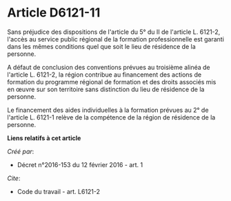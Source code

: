 # Article D6121-11

Sans préjudice des dispositions de l'article du 5° du II de l'article L. 6121-2, l'accès au service public régional de la
formation professionnelle est garanti dans les mêmes conditions quel que soit le lieu de résidence de la personne. 

A défaut de conclusion des conventions prévues au troisième alinéa de l'article L. 6121-2, la région contribue au financement
des actions de formation du programme régional de formation et des droits associés mis en œuvre sur son territoire sans
distinction du lieu de résidence de la personne. 

Le financement des aides individuelles à la formation prévues au 2° de l'article L. 6121-1 relève de la compétence de la
région de résidence de la personne.

**Liens relatifs à cet article**

_Créé par_:

  - Décret n°2016-153 du 12 février 2016 - art. 1

_Cite_:

  - Code du travail - art. L6121-2
